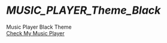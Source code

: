 # _MUSIC_PLAYER_Theme_Black_
Music Player Black Theme<br>
<a href="https://sonia1183.github.io/_MUSIC_PLAYER_Theme_Black_/#">Check My Music Player</a>
